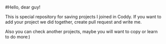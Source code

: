 #Hello, dear guy!

This is special repository for saving projects I joined in Coddy. If you want to add your project we did together, create pull request and write me.

Also you can check another projects, maybe you will want to copy or learn to do more:)
